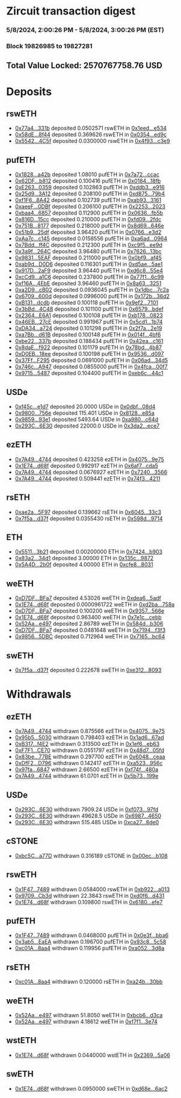 # Zircuit transaction digest
### 5/8/2024, 2:00:26 PM - 5/8/2024, 3:00:26 PM (EST)
### Block 19826985 to 19827281

## Total Value Locked: 2570767758.76 USD

# Deposits
## rswETH
- [0x77a4...331b](https://etherscan.io/address/0x77a4B03c2890804072b307D335EA0d0AD761331b) deposited 0.0502571 rswETH in [0x1eed...e534](https://etherscan.io/tx/0x77a4B03c2890804072b307D335EA0d0AD761331b)
- [0x58dE...8f44](https://etherscan.io/address/0x58dE0245606F9437faAD89dcc144eE0c31618f44) deposited 0.369626 rswETH in [0x0354...ed9c](https://etherscan.io/tx/0x58dE0245606F9437faAD89dcc144eE0c31618f44)
- [0x5542...4C5f](https://etherscan.io/address/0x5542392542DCB0CD3E4781cfdaFdA2c68a1F4C5f) deposited 0.0300000 rswETH in [0x4f93...c3e9](https://etherscan.io/tx/0x5542392542DCB0CD3E4781cfdaFdA2c68a1F4C5f)
## pufETH
- [0x1828...a42b](https://etherscan.io/address/0x1828D3d89C9057C4d56D6bcd10F8B70F8Fc6a42b) deposited 1.08010 pufETH in [0x7a72...ccac](https://etherscan.io/tx/0x1828D3d89C9057C4d56D6bcd10F8B70F8Fc6a42b)
- [0x62DF...b812](https://etherscan.io/address/0x62DF66B786cd5585f65A568b9cD9e7a41A3cb812) deposited 0.100416 pufETH in [0x0184...18fb](https://etherscan.io/tx/0x62DF66B786cd5585f65A568b9cD9e7a41A3cb812)
- [0xE263...0359](https://etherscan.io/address/0xE263eE95766080a51108244F1ECb4502e88f0359) deposited 0.102863 pufETH in [0xddb3...e916](https://etherscan.io/tx/0xE263eE95766080a51108244F1ECb4502e88f0359)
- [0x25d9...3A12](https://etherscan.io/address/0x25d9861C4EA3Cb80fc0F90D0753537B2f1D53A12) deposited 0.208100 pufETH in [0xd875...79b4](https://etherscan.io/tx/0x25d9861C4EA3Cb80fc0F90D0753537B2f1D53A12)
- [0xf1F6...8A42](https://etherscan.io/address/0xf1F6ba7d0144127ABAe48F75EA618BC29c5d8A42) deposited 0.102739 pufETH in [0xab93...3161](https://etherscan.io/tx/0xf1F6ba7d0144127ABAe48F75EA618BC29c5d8A42)
- [0xaeeF...0DBf](https://etherscan.io/address/0xaeeFDd4271f6F755f5A998F180F689109aFD0DBf) deposited 0.206100 pufETH in [0x2253...2023](https://etherscan.io/tx/0xaeeFDd4271f6F755f5A998F180F689109aFD0DBf)
- [0xbaa4...6857](https://etherscan.io/address/0xbaa433d9B1787579B16aBA880773eBb090b96857) deposited 0.112900 pufETH in [0x0636...fb5b](https://etherscan.io/tx/0xbaa433d9B1787579B16aBA880773eBb090b96857)
- [0x816D...15cc](https://etherscan.io/address/0x816Db4fB3668C5c3926c7440850f2dC4814715cc) deposited 0.210000 pufETH in [0xfd09...2fdc](https://etherscan.io/tx/0x816Db4fB3668C5c3926c7440850f2dC4814715cc)
- [0x751B...8177](https://etherscan.io/address/0x751B9CA1D83B3A28c45d89316CBF845F0e938177) deposited 0.218000 pufETH in [0x8d69...646e](https://etherscan.io/tx/0x751B9CA1D83B3A28c45d89316CBF845F0e938177)
- [0x51b9...25df](https://etherscan.io/address/0x51b99d7e3fFeC9929c2E7990bE433c87711325df) deposited 3.96420 pufETH in [0x0766...e3d2](https://etherscan.io/tx/0x51b99d7e3fFeC9929c2E7990bE433c87711325df)
- [0xAa7c...c145](https://etherscan.io/address/0xAa7cc9f6b532FEEa27Ba085dB8eF2FC4cd57c145) deposited 0.0158556 pufETH in [0xa6ad...0964](https://etherscan.io/tx/0xAa7cc9f6b532FEEa27Ba085dB8eF2FC4cd57c145)
- [0x7Bdd...ff4C](https://etherscan.io/address/0x7Bdd2a07E592Ee6b754aACEE3382ca37e753ff4C) deposited 0.212300 pufETH in [0xc9f5...ee9d](https://etherscan.io/tx/0x7Bdd2a07E592Ee6b754aACEE3382ca37e753ff4C)
- [0x3a9f...264C](https://etherscan.io/address/0x3a9f294a87F1BAF8f7582653F18Ae739afFa264C) deposited 3.96480 pufETH in [0x7626...13bc](https://etherscan.io/tx/0x3a9f294a87F1BAF8f7582653F18Ae739afFa264C)
- [0x9831...5EAF](https://etherscan.io/address/0x98314aF0Aa304FD0a64E3074073af71c93D15EAF) deposited 0.211000 pufETH in [0x0bf9...af45](https://etherscan.io/tx/0x98314aF0Aa304FD0a64E3074073af71c93D15EAF)
- [0xab9d...D0D6](https://etherscan.io/address/0xab9dd3BC309646830aE31fe46d9d8dc7266CD0D6) deposited 0.116301 pufETH in [0xd5ae...5ae1](https://etherscan.io/tx/0xab9dd3BC309646830aE31fe46d9d8dc7266CD0D6)
- [0x917D...2aF9](https://etherscan.io/address/0x917D665AB88019FF4Db36f448302C3cEdfA72aF9) deposited 3.96440 pufETH in [0xd6c8...55e4](https://etherscan.io/tx/0x917D665AB88019FF4Db36f448302C3cEdfA72aF9)
- [0xcCd9...a1C6](https://etherscan.io/address/0xcCd90Ac2a5146585Df7F6F8aC5c20c762051a1C6) deposited 0.237800 pufETH in [0x77f1...6c99](https://etherscan.io/tx/0xcCd90Ac2a5146585Df7F6F8aC5c20c762051a1C6)
- [0xf16A...4EbE](https://etherscan.io/address/0xf16AA9c2B556D5C8C9667bcfAD958144Ea1f4EbE) deposited 3.96460 pufETH in [0x8a63...3251](https://etherscan.io/tx/0xf16AA9c2B556D5C8C9667bcfAD958144Ea1f4EbE)
- [0xa2D9...cB02](https://etherscan.io/address/0xa2D9c618dEb17868d2977F452F997F0382DCcB02) deposited 0.0936045 pufETH in [0x1dbc...7c2a](https://etherscan.io/tx/0xa2D9c618dEb17868d2977F452F997F0382DCcB02)
- [0x6709...600d](https://etherscan.io/address/0x67099f763709758537350b199793D5cf9a27600d) deposited 0.0996000 pufETH in [0x172b...36d2](https://etherscan.io/tx/0x67099f763709758537350b199793D5cf9a27600d)
- [0xB131...dcdb](https://etherscan.io/address/0xB1314c037Cf7A1Db30adFa99A305DA09c035dcdb) deposited 0.100118 pufETH in [0x9ef2...7101](https://etherscan.io/tx/0xB1314c037Cf7A1Db30adFa99A305DA09c035dcdb)
- [0x3bBd...4C48](https://etherscan.io/address/0x3bBd1ce9E67f5F5A6bf18EF77b6DD423B9d34C48) deposited 0.101100 pufETH in [0x6579...bdef](https://etherscan.io/tx/0x3bBd1ce9E67f5F5A6bf18EF77b6DD423B9d34C48)
- [0x2364...E6A1](https://etherscan.io/address/0x2364FEf1C6531899Bcf12E31160aD8B3A54bE6A1) deposited 0.100108 pufETH in [0xb178...0823](https://etherscan.io/tx/0x2364FEf1C6531899Bcf12E31160aD8B3A54bE6A1)
- [0x46EB...27cE](https://etherscan.io/address/0x46EB8B34D1d5598Cde2Afb7654238BffF82627cE) deposited 0.991967 pufETH in [0x5cd1...1b74](https://etherscan.io/tx/0x46EB8B34D1d5598Cde2Afb7654238BffF82627cE)
- [0xDA34...a724](https://etherscan.io/address/0xDA34766D3295D4477D6e0fCBb12397ea4153a724) deposited 0.101298 pufETH in [0x2f7a...2e19](https://etherscan.io/tx/0xDA34766D3295D4477D6e0fCBb12397ea4153a724)
- [0xa7Bb...d61B](https://etherscan.io/address/0xa7Bb379AA232b02b0dA72F4fB7Adf208b25bd61B) deposited 0.100148 pufETH in [0x014f...4bf6](https://etherscan.io/tx/0xa7Bb379AA232b02b0dA72F4fB7Adf208b25bd61B)
- [0xbe22...337b](https://etherscan.io/address/0xbe22c556c1499138fd42e7EcC1E927656aF6337b) deposited 0.188434 pufETH in [0x42ea...c161](https://etherscan.io/tx/0xbe22c556c1499138fd42e7EcC1E927656aF6337b)
- [0x8daE...f922](https://etherscan.io/address/0x8daE99B697bD9EF4cc73dD3Bb0FC8654BA86f922) deposited 0.101179 pufETH in [0x78bd...4b87](https://etherscan.io/tx/0x8daE99B697bD9EF4cc73dD3Bb0FC8654BA86f922)
- [0xD0EB...18ee](https://etherscan.io/address/0xD0EBE2cE86091F75d78270191BaeFA99AfFa18ee) deposited 0.100198 pufETH in [0x9536...d097](https://etherscan.io/tx/0xD0EBE2cE86091F75d78270191BaeFA99AfFa18ee)
- [0x37Ff...F295](https://etherscan.io/address/0x37Ff68b1024c4F1300583b184D3d2eb65541F295) deposited 0.0691000 pufETH in [0x06ad...34d5](https://etherscan.io/tx/0x37Ff68b1024c4F1300583b184D3d2eb65541F295)
- [0x746c...A947](https://etherscan.io/address/0x746c010c66748514C84A1e8Ed3E06e91A902A947) deposited 0.0855000 pufETH in [0x4fca...00f7](https://etherscan.io/tx/0x746c010c66748514C84A1e8Ed3E06e91A902A947)
- [0x9715...5487](https://etherscan.io/address/0x9715611d45aC53EE67968EeF1Cb6723C16815487) deposited 0.104400 pufETH in [0xeb6c...44c1](https://etherscan.io/tx/0x9715611d45aC53EE67968EeF1Cb6723C16815487)
## USDe
- [0xf45c...e1d7](https://etherscan.io/address/0xf45cc9e440f73cb4cE9dec8694F135842849e1d7) deposited 20.0000 USDe in [0x0dbf...08d4](https://etherscan.io/tx/0xf45cc9e440f73cb4cE9dec8694F135842849e1d7)
- [0x9800...756e](https://etherscan.io/address/0x9800D62447457fA8D719f735201dAA7900DA756e) deposited 115.401 USDe in [0x8128...e85a](https://etherscan.io/tx/0x9800D62447457fA8D719f735201dAA7900DA756e)
- [0x9859...93e1](https://etherscan.io/address/0x9859D1542cbE5E17F3Fd30501E900A7054E293e1) deposited 5493.64 USDe in [0xa980...c64d](https://etherscan.io/tx/0x9859D1542cbE5E17F3Fd30501E900A7054E293e1)
- [0x293C...6E30](https://etherscan.io/address/0x293C6937D8D82e05B01335F7B33FBA0c8e256E30) deposited 22000.0 USDe in [0x3da2...ece7](https://etherscan.io/tx/0x293C6937D8D82e05B01335F7B33FBA0c8e256E30)
## ezETH
- [0x7A49...4744](https://etherscan.io/address/0x7A493Be5c2ce014cD049Bf178a1ac0Db1B434744) deposited 0.423258 ezETH in [0x4075...9e75](https://etherscan.io/tx/0x7A493Be5c2ce014cD049Bf178a1ac0Db1B434744)
- [0x1E74...d68f](https://etherscan.io/address/0x1E7476a7Ad5c4292B175399820AC8DbA0C39d68f) deposited 0.992917 ezETH in [0x6af7...cda5](https://etherscan.io/tx/0x1E7476a7Ad5c4292B175399820AC8DbA0C39d68f)
- [0x7A49...4744](https://etherscan.io/address/0x7A493Be5c2ce014cD049Bf178a1ac0Db1B434744) deposited 0.0676927 ezETH in [0x7240...3566](https://etherscan.io/tx/0x7A493Be5c2ce014cD049Bf178a1ac0Db1B434744)
- [0x7A49...4744](https://etherscan.io/address/0x7A493Be5c2ce014cD049Bf178a1ac0Db1B434744) deposited 0.509441 ezETH in [0x74f3...4211](https://etherscan.io/tx/0x7A493Be5c2ce014cD049Bf178a1ac0Db1B434744)
## rsETH
- [0xae2a...5F97](https://etherscan.io/address/0xae2aaC68a339c82fb17306D98Eed77854a0a5F97) deposited 0.139662 rsETH in [0x6045...33c3](https://etherscan.io/tx/0xae2aaC68a339c82fb17306D98Eed77854a0a5F97)
- [0x7f5a...d37f](https://etherscan.io/address/0x7f5a53bB14f8EEe7d2d105589e04B70799C2d37f) deposited 0.0355430 rsETH in [0x598d...9714](https://etherscan.io/tx/0x7f5a53bB14f8EEe7d2d105589e04B70799C2d37f)
## ETH
- [0x5511...3b21](https://etherscan.io/address/0x551191A9eceBbB7F1307Ee89E10E1aD579Ca3b21) deposited 0.00200000 ETH in [0x7424...b903](https://etherscan.io/tx/0x551191A9eceBbB7F1307Ee89E10E1aD579Ca3b21)
- [0x83a2...34d1](https://etherscan.io/address/0x83a210d932E584303697ABB3CE7139F504c934d1) deposited 3.00000 ETH in [0x135c...9872](https://etherscan.io/tx/0x83a210d932E584303697ABB3CE7139F504c934d1)
- [0x5A4D...2b0f](https://etherscan.io/address/0x5A4D5F0BA125D35063E6e537E8c97CE570F32b0f) deposited 4.00000 ETH in [0xcfe8...8031](https://etherscan.io/tx/0x5A4D5F0BA125D35063E6e537E8c97CE570F32b0f)
## weETH
- [0xD7DF...BFa7](https://etherscan.io/address/0xD7DF7E085214743530afF339aFC420c7c720BFa7) deposited 4.53026 weETH in [0xdea6...5adf](https://etherscan.io/tx/0xD7DF7E085214743530afF339aFC420c7c720BFa7)
- [0x1E74...d68f](https://etherscan.io/address/0x1E7476a7Ad5c4292B175399820AC8DbA0C39d68f) deposited 0.0000961722 weETH in [0xd2ba...758a](https://etherscan.io/tx/0x1E7476a7Ad5c4292B175399820AC8DbA0C39d68f)
- [0xD7DF...BFa7](https://etherscan.io/address/0xD7DF7E085214743530afF339aFC420c7c720BFa7) deposited 0.100200 weETH in [0x9357...566e](https://etherscan.io/tx/0xD7DF7E085214743530afF339aFC420c7c720BFa7)
- [0x1E74...d68f](https://etherscan.io/address/0x1E7476a7Ad5c4292B175399820AC8DbA0C39d68f) deposited 0.963400 weETH in [0x7e1c...cebb](https://etherscan.io/tx/0x1E7476a7Ad5c4292B175399820AC8DbA0C39d68f)
- [0x52Aa...e497](https://etherscan.io/address/0x52Aa899454998Be5b000Ad077a46Bbe360F4e497) deposited 2.86789 weETH in [0x584d...b306](https://etherscan.io/tx/0x52Aa899454998Be5b000Ad077a46Bbe360F4e497)
- [0xD7DF...BFa7](https://etherscan.io/address/0xD7DF7E085214743530afF339aFC420c7c720BFa7) deposited 0.0481648 weETH in [0x7194...f3f3](https://etherscan.io/tx/0xD7DF7E085214743530afF339aFC420c7c720BFa7)
- [0x9856...5DBC](https://etherscan.io/address/0x9856974f1d0F2eEE4029EcD98cBCB2E603a45DBC) deposited 0.712964 weETH in [0x7165...bc64](https://etherscan.io/tx/0x9856974f1d0F2eEE4029EcD98cBCB2E603a45DBC)
## swETH
- [0x7f5a...d37f](https://etherscan.io/address/0x7f5a53bB14f8EEe7d2d105589e04B70799C2d37f) deposited 0.222678 swETH in [0xe312...8093](https://etherscan.io/tx/0x7f5a53bB14f8EEe7d2d105589e04B70799C2d37f)
# Withdrawals
## ezETH
- [0x7A49...4744](https://etherscan.io/address/0x7A493Be5c2ce014cD049Bf178a1ac0Db1B434744) withdrawn 0.875566 ezETH in [0x4075...9e75](https://etherscan.io/tx/0x7A493Be5c2ce014cD049Bf178a1ac0Db1B434744)
- [0x95b5...5030](https://etherscan.io/address/0x95b580Ee2600A6D64cbc9AE1154B48C1676E5030) withdrawn 0.798403 ezETH in [0x1ad6...67ad](https://etherscan.io/tx/0x95b580Ee2600A6D64cbc9AE1154B48C1676E5030)
- [0xB317...f4E2](https://etherscan.io/address/0xB31767EF5Fd23274d59EFA9Bbd74d25BB362f4E2) withdrawn 0.313500 ezETH in [0x1ef6...eb63](https://etherscan.io/tx/0xB31767EF5Fd23274d59EFA9Bbd74d25BB362f4E2)
- [0xF7F1...CE70](https://etherscan.io/address/0xF7F1510cF45f0cC02b79A87de73dAAE0Ba4dCE70) withdrawn 0.0551797 ezETH in [0x48d7...05fd](https://etherscan.io/tx/0xF7F1510cF45f0cC02b79A87de73dAAE0Ba4dCE70)
- [0x83be...77BE](https://etherscan.io/address/0x83be62c3A874e86774CFd5CC0eBcd054cF7D77BE) withdrawn 0.297700 ezETH in [0x6048...ceaa](https://etherscan.io/tx/0x83be62c3A874e86774CFd5CC0eBcd054cF7D77BE)
- [0xDfF2...D796](https://etherscan.io/address/0xDfF2D676f50c5c5750dF150B47e287B27680D796) withdrawn 0.142417 ezETH in [0xa523...956c](https://etherscan.io/tx/0xDfF2D676f50c5c5750dF150B47e287B27680D796)
- [0x97fa...6847](https://etherscan.io/address/0x97fa1557d6E3C41e30490cd18dFc8040c2b66847) withdrawn 2.66500 ezETH in [0xf74f...480a](https://etherscan.io/tx/0x97fa1557d6E3C41e30490cd18dFc8040c2b66847)
- [0x7A49...4744](https://etherscan.io/address/0x7A493Be5c2ce014cD049Bf178a1ac0Db1B434744) withdrawn 61.0701 ezETH in [0x5b73...199e](https://etherscan.io/tx/0x7A493Be5c2ce014cD049Bf178a1ac0Db1B434744)
## USDe
- [0x293C...6E30](https://etherscan.io/address/0x293C6937D8D82e05B01335F7B33FBA0c8e256E30) withdrawn 7909.24 USDe in [0xf073...97fd](https://etherscan.io/tx/0x293C6937D8D82e05B01335F7B33FBA0c8e256E30)
- [0x293C...6E30](https://etherscan.io/address/0x293C6937D8D82e05B01335F7B33FBA0c8e256E30) withdrawn 49628.5 USDe in [0x6987...4650](https://etherscan.io/tx/0x293C6937D8D82e05B01335F7B33FBA0c8e256E30)
- [0x293C...6E30](https://etherscan.io/address/0x293C6937D8D82e05B01335F7B33FBA0c8e256E30) withdrawn 515.485 USDe in [0xca27...8de0](https://etherscan.io/tx/0x293C6937D8D82e05B01335F7B33FBA0c8e256E30)
## cSTONE
- [0xbc5C...a77D](https://etherscan.io/address/0xbc5C9457AA733b312538C785dde4583B037ca77D) withdrawn 0.316189 cSTONE in [0x00ec...b108](https://etherscan.io/tx/0xbc5C9457AA733b312538C785dde4583B037ca77D)
## rswETH
- [0x1F47...7489](https://etherscan.io/address/0x1F476642f5D26B4EF09808E777297f3F02347489) withdrawn 0.0584000 rswETH in [0xb922...a013](https://etherscan.io/tx/0x1F476642f5D26B4EF09808E777297f3F02347489)
- [0x9709...Cb3d](https://etherscan.io/address/0x970944264eFD0183179849Da8e941c098259Cb3d) withdrawn 22.3843 rswETH in [0xd0f6...d431](https://etherscan.io/tx/0x970944264eFD0183179849Da8e941c098259Cb3d)
- [0x1E74...d68f](https://etherscan.io/address/0x1E7476a7Ad5c4292B175399820AC8DbA0C39d68f) withdrawn 0.109800 rswETH in [0x6180...efe7](https://etherscan.io/tx/0x1E7476a7Ad5c4292B175399820AC8DbA0C39d68f)
## pufETH
- [0x1F47...7489](https://etherscan.io/address/0x1F476642f5D26B4EF09808E777297f3F02347489) withdrawn 0.0468000 pufETH in [0x0e3f...bba6](https://etherscan.io/tx/0x1F476642f5D26B4EF09808E777297f3F02347489)
- [0x3ab5...EaEA](https://etherscan.io/address/0x3ab56cC35aD9CA3aEf4bbB5335D5A6044636EaEA) withdrawn 0.196700 pufETH in [0x93c8...5c58](https://etherscan.io/tx/0x3ab56cC35aD9CA3aEf4bbB5335D5A6044636EaEA)
- [0xc01A...8aa4](https://etherscan.io/address/0xc01A89581F87d7726c5814F466E428f5c4108aa4) withdrawn 0.119956 pufETH in [0xa052...3d8a](https://etherscan.io/tx/0xc01A89581F87d7726c5814F466E428f5c4108aa4)
## rsETH
- [0xc01A...8aa4](https://etherscan.io/address/0xc01A89581F87d7726c5814F466E428f5c4108aa4) withdrawn 0.120000 rsETH in [0xa24b...30bb](https://etherscan.io/tx/0xc01A89581F87d7726c5814F466E428f5c4108aa4)
## weETH
- [0x52Aa...e497](https://etherscan.io/address/0x52Aa899454998Be5b000Ad077a46Bbe360F4e497) withdrawn 51.8050 weETH in [0xbcb6...d3ca](https://etherscan.io/tx/0x52Aa899454998Be5b000Ad077a46Bbe360F4e497)
- [0x52Aa...e497](https://etherscan.io/address/0x52Aa899454998Be5b000Ad077a46Bbe360F4e497) withdrawn 4.18612 weETH in [0xf7f1...3e74](https://etherscan.io/tx/0x52Aa899454998Be5b000Ad077a46Bbe360F4e497)
## wstETH
- [0x1E74...d68f](https://etherscan.io/address/0x1E7476a7Ad5c4292B175399820AC8DbA0C39d68f) withdrawn 0.0440000 wstETH in [0x2369...5a06](https://etherscan.io/tx/0x1E7476a7Ad5c4292B175399820AC8DbA0C39d68f)
## swETH
- [0x1E74...d68f](https://etherscan.io/address/0x1E7476a7Ad5c4292B175399820AC8DbA0C39d68f) withdrawn 0.0950000 swETH in [0xd68e...6ac2](https://etherscan.io/tx/0x1E7476a7Ad5c4292B175399820AC8DbA0C39d68f)
